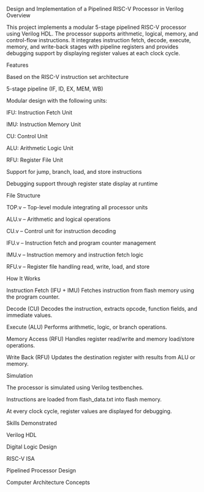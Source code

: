 Design and Implementation of a Pipelined RISC-V Processor in Verilog
Overview

This project implements a modular 5-stage pipelined RISC-V processor using Verilog HDL. The processor supports arithmetic, logical, memory, and control-flow instructions. It integrates instruction fetch, decode, execute, memory, and write-back stages with pipeline registers and provides debugging support by displaying register values at each clock cycle.

Features

Based on the RISC-V instruction set architecture

5-stage pipeline (IF, ID, EX, MEM, WB)

Modular design with the following units:

IFU: Instruction Fetch Unit

IMU: Instruction Memory Unit

CU: Control Unit

ALU: Arithmetic Logic Unit

RFU: Register File Unit

Support for jump, branch, load, and store instructions

Debugging support through register state display at runtime

File Structure

TOP.v – Top-level module integrating all processor units

ALU.v – Arithmetic and logical operations

CU.v – Control unit for instruction decoding

IFU.v – Instruction fetch and program counter management

IMU.v – Instruction memory and instruction fetch logic

RFU.v – Register file handling read, write, load, and store

How It Works

Instruction Fetch (IFU + IMU)
Fetches instruction from flash memory using the program counter.

Decode (CU)
Decodes the instruction, extracts opcode, function fields, and immediate values.

Execute (ALU)
Performs arithmetic, logic, or branch operations.

Memory Access (RFU)
Handles register read/write and memory load/store operations.

Write Back (RFU)
Updates the destination register with results from ALU or memory.

Simulation

The processor is simulated using Verilog testbenches.

Instructions are loaded from flash_data.txt into flash memory.

At every clock cycle, register values are displayed for debugging.

Skills Demonstrated

Verilog HDL

Digital Logic Design

RISC-V ISA

Pipelined Processor Design

Computer Architecture Concepts
